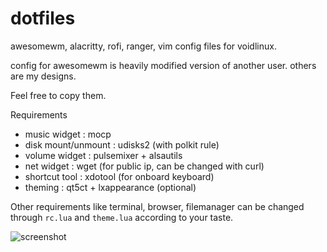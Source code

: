 # dotfiles
awesomewm, alacritty, rofi, ranger, vim config files for voidlinux.

config for awesomewm is heavily modified version of another user. 
others are my designs.

Feel free to copy them.

Requirements
- music widget         : mocp
- disk mount/unmount   : udisks2 (with polkit rule)
- volume widget        : pulsemixer + alsautils
- net widget           : wget (for public ip, can be changed with curl)
- shortcut tool        : xdotool (for onboard keyboard)
- theming              : qt5ct + lxappearance (optional)

Other requirements like terminal, browser, filemanager can be changed through `rc.lua` and `theme.lua` according to your taste.

![screenshot](https://user-images.githubusercontent.com/76511536/136713974-d1df017b-53c2-4953-916c-9d52a8adb194.png)

